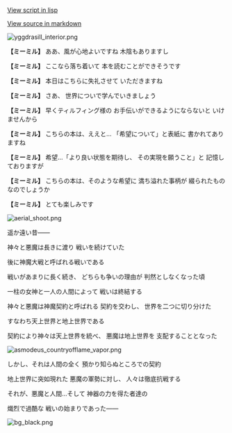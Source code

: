[View script in lisp](../scripts/202259010.txt)

[View source in markdown](202259010.md)

![yggdrasill_interior.png](../images/backgrounds/yggdrasill_interior.png)

**【ミーミル】**
ああ、風が心地よいですね
木陰もありますし

**【ミーミル】**
ここなら落ち着いて
本を読むことができそうです

**【ミーミル】**
本日はこちらに失礼させて
いただきますね

**【ミーミル】**
さあ、
世界についで学んでいきましょう

**【ミーミル】**
早くティルフィング様の
お手伝いができるようにならないと
いけませんから

**【ミーミル】**
こちらの本は、ええと…
「希望について」と表紙に
書かれてありますね

**【ミーミル】**
希望…「より良い状態を期待し、
その実現を願うこと」と
記憶しておりますが

**【ミーミル】**
こちらの本は、そのような希望に
満ち溢れた事柄が
綴られたものなのでしょうか

**【ミーミル】**
とても楽しみです

![aerial_shoot.png](../images/backgrounds/aerial_shoot.png)

遥か遠い昔――

神々と悪魔は長きに渡り
戦いを続けていた

後に神魔大戦と呼ばれる戦いである

戦いがあまりに長く続き、
どちらも争いの理由が
判然としなくなった頃

一柱の女神と一人の人間によって
戦いは終結する

神々と悪魔は神魔契約と呼ばれる
契約を交わし、
世界を二つに切り分けた

すなわち天上世界と地上世界である

契約により神々は天上世界を統べ、
悪魔は地上世界を
支配することとなった

![asmodeus_countryofflame_vapor.png](../images/backgrounds/asmodeus_countryofflame_vapor.png)

しかし、それは人間の全く
預かり知らぬところでの契約

地上世界に突如現れた
悪魔の軍勢に対し、
人々は徹底抗戦する

それが、悪魔と人間…そして
神器の力を得た者達の

熾烈で過酷な
戦いの始まりであった――

![bg_black.png](../images/backgrounds/bg_black.png)
